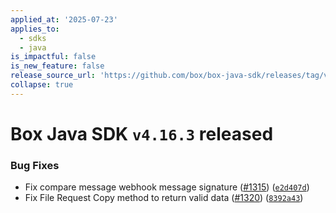 ```yaml
---
applied_at: '2025-07-23'
applies_to:
  - sdks
  - java
is_impactful: false
is_new_feature: false
release_source_url: 'https://github.com/box/box-java-sdk/releases/tag/v4.16.3'
collapse: true
---
```


# Box Java SDK `v4.16.3` released

### Bug Fixes

* Fix compare message webhook message signature ([#1315][1]) ([`e2d407d`][2])
* Fix File Request Copy method to return valid data ([#1320][3]) ([`8392a43`][4])

[1]: https://github.com/box/box-java-sdk/issues/1315

[2]: https://github.com/box/box-java-sdk/commit/e2d407ded3370ffee6eb074044fd562629a904be

[3]: https://github.com/box/box-java-sdk/issues/1320

[4]: https://github.com/box/box-java-sdk/commit/8392a437c1a738bebb4e7d0f84d6bf833c76bdf3
